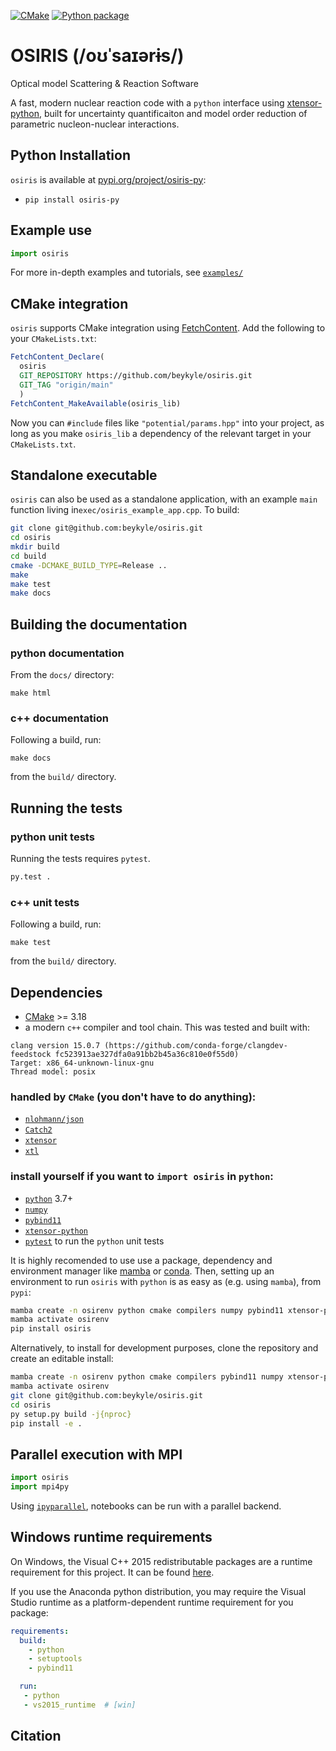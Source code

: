 [![CMake](https://github.com/beykyle/osiris/actions/workflows/cmake.yml/badge.svg)](https://github.com/beykyle/osiris/actions/workflows/cmake.yml) [![Python package](https://github.com/beykyle/osiris/actions/workflows/python-package.yml/badge.svg)](https://github.com/beykyle/osiris/actions/workflows/python-package.yml)

OSIRIS   (/oʊˈsaɪərɨs/)
==============
Optical model Scattering & Reaction Software 

A fast, modern nuclear reaction code with a `python` interface using [xtensor-python](https://github.com/xtensor-stack/xtensor-python), built for uncertainty quantificaiton and model order reduction of parametric nucleon-nuclear interactions.

Python Installation
------------

`osiris` is available at [pypi.org/project/osiris-py](https://pypi.org/project/osiris-py):

 - `pip install osiris-py`

Example use
--------------

```python
import osiris

```

For more in-depth examples and tutorials, see [`examples/`](https://github.com/beykyle/osiris/tree/main/examples)

CMake integration
-----------------

`osiris` supports CMake integration using [FetchContent](https://cmake.org/cmake/help/latest/module/FetchContent.html). Add the following to your `CMakeLists.txt`:

```cmake
FetchContent_Declare(
  osiris 
  GIT_REPOSITORY https://github.com/beykyle/osiris.git
  GIT_TAG "origin/main"
  )
FetchContent_MakeAvailable(osiris_lib)
```

Now you can `#include` files like `"potential/params.hpp"` into your project, as long as you make `osiris_lib` a dependency of the relevant target in your `CMakeLists.txt`.


Standalone executable 
----------------------------

`osiris` can also be used as a standalone application, with an example `main` function living in`exec/osiris_example_app.cpp`. To build:

```zsh
git clone git@github.com:beykyle/osiris.git
cd osiris
mkdir build
cd build 
cmake -DCMAKE_BUILD_TYPE=Release .. 
make 
make test
make docs
```


Building the documentation
--------------------------

### python documentation
From the `docs/` directory:

```
make html
```

### c++ documentation

Following a build, run:

```
make docs
```

from the `build/` directory. 

Running the tests
-----------------

### python unit tests

Running the tests requires `pytest`.

```bash
py.test .
```

### c++ unit tests

Following a build, run:

```
make test
```

from the `build/` directory. 

Dependencies
-----------------

- [CMake](https://cmake.org/) >= 3.18
- a modern `c++` compiler and tool chain. This was tested and built with:

```
clang version 15.0.7 (https://github.com/conda-forge/clangdev-feedstock fc523913ae327dfa0a91bb2b45a36c810e0f55d0)
Target: x86_64-unknown-linux-gnu
Thread model: posix
```

### handled by `CMake` (you don't have to do anything):
- [`nlohmann/json`](https://github.com/nlohmann/json)
- [`Catch2`](https://catch2.docsforge.com/)
- [`xtensor`](https://github.com/xtensor-stack/xtensor)
- [`xtl`](https://github.com/xtensor-stack/xtl)

### install yourself if you want to `import osiris` in `python`:
- [`python`](https://www.python.org/) 3.7+
- [`numpy`](https://numpy.org/)
- [`pybind11`](https://pybind11.readthedocs.io/en/stable/index.html)
- [`xtensor-python`](https://github.com/xtensor-stack/xtensor-python)
- [`pytest`](https://docs.pytest.org/en/7.4.x/) to run the `python` unit tests

It is highly recomended to use use a package, dependency and environment manager like [mamba](https://mamba.readthedocs.io/en/latest/) or [conda](https://docs.conda.io/en/latest/). Then, setting up an environment to run `osiris` with `python` is as easy as (e.g. using `mamba`), from `pypi`:

```zsh
mamba create -n osirenv python cmake compilers numpy pybind11 xtensor-python pytest
mamba activate osirenv
pip install osiris
```
Alternatively, to install for development purposes, clone the repository and create an editable install: 

```zsh
mamba create -n osirenv python cmake compilers pybind11 numpy xtensor-python
mamba activate osirenv
git clone git@github.com:beykyle/osiris.git
cd osiris
py setup.py build -j{nproc}
pip install -e .
```

Parallel execution with MPI
----------------------------
```python
import osiris
import mpi4py
```

Using [`ipyparallel`](https://ipyparallel.readthedocs.io/en/latest/), notebooks can be run with a parallel backend.

Windows runtime requirements
----------------------------

On Windows, the Visual C++ 2015 redistributable packages are a runtime
requirement for this project. It can be found [here](https://www.microsoft.com/en-us/download/details.aspx?id=48145).

If you use the Anaconda python distribution, you may require the Visual Studio
runtime as a platform-dependent runtime requirement for you package:

```yaml
requirements:
  build:
    - python
    - setuptools
    - pybind11

  run:
   - python
   - vs2015_runtime  # [win]
```


Citation
-----------------

